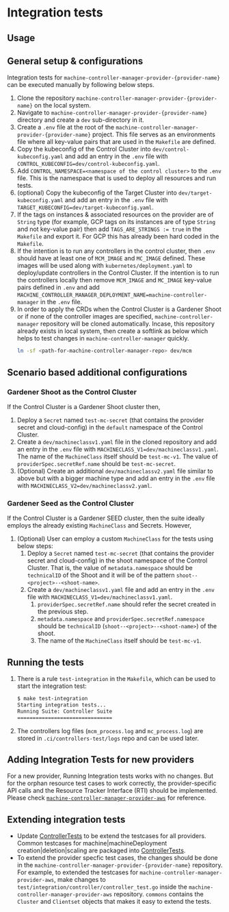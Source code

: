 # Integration tests

## Usage

## General setup & configurations

Integration tests for `machine-controller-manager-provider-{provider-name}` can be executed manually by following below steps.

1. Clone the repository `machine-controller-manager-provider-{provider-name}` on the local system.
1. Navigate to `machine-controller-manager-provider-{provider-name}` directory and create a `dev` sub-directory in it.
1. Create a `.env` file at the root of the `machine-controller-manager-provider-{provider-name}` project. This file serves as an environments file where all key-value pairs that are used in the `Makefile` are defined.
1. Copy the kubeconfig of the Control Cluster into `dev/control-kubeconfig.yaml` and add an entry in the `.env` file with `CONTROL_KUBECONFIG=dev/control-kubeconfig.yaml`. 
1. Add `CONTROL_NAMESPACE=<namespace of the control cluster>` to the `.env` file. This is the namespace that is used to deploy all resources and run tests.
1. (optional) Copy the kubeconfig of the Target Cluster into `dev/target-kubeconfig.yaml` and add an entry in the `.env` file with `TARGET_KUBECONFIG=dev/target-kubeconfig.yaml`.
1. If the tags on instances & associated resources on the provider are of `String` type (for example, GCP tags on its instances are of type `String` and not key-value pair) then add `TAGS_ARE_STRINGS := true` in the `Makefile` and export it. For GCP this has already been hard coded in the `Makefile`.
1. If the intention is to run any controllers in the control cluster, then `.env` should have at least one of `MCM_IMAGE` and `MC_IMAGE` defined. These images will be used along with `kubernetes/deployment.yaml` to deploy/update controllers in the Control Cluster. If the intention is to run the controllers locally then remove `MCM_IMAGE` and `MC_IMAGE` key-value pairs defined in `.env` and add `MACHINE_CONTROLLER_MANAGER_DEPLOYMENT_NAME=machine-controller-manager` in the `.env` file.
1. In order to apply the CRDs when the Control Cluster is a Gardener Shoot or if none of the controller images are specified, `machine-controller-manager` repository will be cloned automatically. Incase, this repository already exists in local system, then create a softlink as below which helps to test changes in `machine-controller-manager` quickly.
    ```bash
    ln -sf <path-for-machine-controller-manager-repo> dev/mcm
    ```
## Scenario based additional configurations
### Gardener Shoot as the Control Cluster 

If the Control Cluster is a Gardener Shoot cluster then,

1. Deploy a `Secret` named `test-mc-secret` (that contains the provider secret and cloud-config) in the `default` namespace of the Control Cluster.
1. Create a `dev/machineclassv1.yaml` file in the cloned repository and add an entry in the `.env` file with `MACHINECLASS_V1=dev/machineclassv1.yaml`. The name of the `MachineClass` itself should be `test-mc-v1`. The value of `providerSpec.secretRef.name` should be `test-mc-secret`. 
1. (Optional) Create an additional `dev/machineclassv2.yaml` file similar to above but with a bigger machine type and add an entry in the `.env` file with `MACHINECLASS_V2=dev/machineclassv2.yaml`.

### Gardener Seed as the Control Cluster 

If the Control Cluster is a Gardener SEED cluster, then the suite ideally employs the already existing `MachineClass` and Secrets. However,

1. (Optional) User can employ a custom `MachineClass` for the tests using below steps:
    1. Deploy a `Secret` named `test-mc-secret` (that contains the provider secret and cloud-config) in the shoot namespace of the Control Cluster. That is, the value of `metadata.namespace` should be `technicalID` of the Shoot and it will be of the pattern `shoot--<project>--<shoot-name>`.
    1. Create a `dev/machineclassv1.yaml` file and add an entry in the `.env` file with `MACHINECLASS_V1=dev/machineclassv1.yaml`.
        1. `providerSpec.secretRef.name` should refer the secret created in the previous step.
        1. `metadata.namespace` and `providerSpec.secretRef.namespace` should be `technicalID` (`shoot--<project>--<shoot-name>`) of the shoot.
        1.  The name of the `MachineClass` itself should be `test-mc-v1`.

## Running the tests

1. There is a rule `test-integration` in the `Makefile`, which can be used to start the integration test:
    ```bash
    $ make test-integration 
    Starting integration tests...
    Running Suite: Controller Suite
    ===============================
    ```
1. The controllers log files (`mcm_process.log` and `mc_process.log`) are stored in `.ci/controllers-test/logs` repo and can be used later.
## Adding Integration Tests for new providers

For a new provider, Running Integration tests works with no changes. But for the orphan resource test cases to work correctly, the provider-specific API calls and the Resource Tracker Interface (RTI) should be implemented. Please check [`machine-controller-manager-provider-aws`](https://github.com/gardener/machine-controller-manager-provider-aws/blob/master/test/integration/provider/) for reference.

## Extending integration tests

- Update [ControllerTests](../../pkg/test/integration/common/framework.go#L481) to be extend the testcases for all providers. Common testcases for machine|machineDeployment creation|deletion|scaling are packaged into [ControllerTests](../../pkg/test/integration/common/framework.go#L481).
- To extend the provider specfic test cases, the changes should be done in the `machine-controller-manager-provider-{provider-name}` repository. For example, to extended the testcases for `machine-controller-manager-provider-aws`, make changes to `test/integration/controller/controller_test.go` inside the `machine-controller-manager-provider-aws` repository. `commons` contains the `Cluster` and `Clientset` objects that makes it easy to extend the tests.